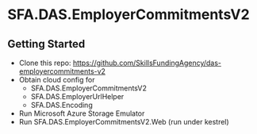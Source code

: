 # SFA.DAS.EmployerCommitmentsV2

## Getting Started

* Clone this repo: https://github.com/SkillsFundingAgency/das-employercommitments-v2
* Obtain cloud config for
  * SFA.DAS.EmployerCommitmentsV2
  * SFA.DAS.EmployerUrlHelper
  * SFA.DAS.Encoding
* Run Microsoft Azure Storage Emulator
* Run SFA.DAS.EmployerCommitmentsV2.Web (run under kestrel)
